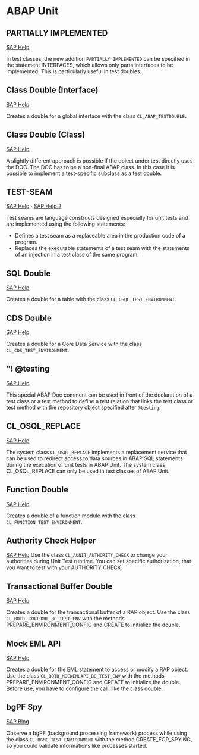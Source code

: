 # ABAP Unit

## PARTIALLY IMPLEMENTED
[SAP Help](https://help.sap.com/doc/abapdocu_latest_index_htm/latest/en-US/index.htm?file=abapinterfaces_partially.htm)

In test classes, the new addition `PARTIALLY IMPLEMENTED` can be specified in the statement INTERFACES, which allows only parts interfaces to be implemented. This is particularly useful in test doubles.

## Class Double (Interface)
[SAP Help](https://help.sap.com/docs/abap-cloud/abap-development-tools-user-guide/abap-oo-test-double-framework?locale=en-US)

Creates a double for a global interface with the class `CL_ABAP_TESTDOUBLE`.

## Class Double (Class)
[SAP Help](https://help.sap.com/docs/abap-cloud/abap-development-tools-user-guide/managing-object-oriented-dependencies-with-abap-unit?locale=en-US)

A slightly different approach is possible if the object under test directly uses the DOC. The DOC has to be a non-final ABAP class. In this case it is possible to implement a test-specific subclass as a test double.

## TEST-SEAM
[SAP Help](https://help.sap.com/doc/abapdocu_latest_index_htm/latest/en-US/index.htm?file=abentest_seams.htm) · [SAP Help 2](https://help.sap.com/docs/abap-cloud/abap-development-tools-user-guide/managing-other-dependencies-with-abap-unit?locale=en-US)

Test seams are language constructs designed especially for unit tests and are implemented using the following statements:
- Defines a test seam as a replaceable area in the production code of a program.
- Replaces the executable statements of a test seam with the statements of an injection in a test class of the same program.

## SQL Double
[SAP Help](https://help.sap.com/docs/abap-cloud/abap-development-tools-user-guide/abap-sql-test-double-framework?locale=en-US)

Creates a double for a table with the class `CL_OSQL_TEST_ENVIRONMENT`.

## CDS Double
[SAP Help](https://help.sap.com/docs/abap-cloud/abap-development-tools-user-guide/abap-cds-test-double-framework?locale=en-US)

Creates a double for a Core Data Service with the class `CL_CDS_TEST_ENVIRONMENT`.

## "! @testing
[SAP Help](https://help.sap.com/doc/abapdocu_latest_index_htm/latest/en-US/index.htm?file=abentest_relations.htm)

This special ABAP Doc comment can be used in front of the declaration of a test class or a test method to define a test relation that links the test class or test method with the repository object specified after `@testing`.

## CL_OSQL_REPLACE
[SAP Help](https://help.sap.com/doc/abapdocu_latest_index_htm/latest/en-US/index.htm?file=abencl_osql_replace.htm)

The system class `CL_OSQL_REPLACE` implements a replacement service that can be used to redirect access to data sources in ABAP SQL statements during the execution of unit tests in ABAP Unit. The system class CL_OSQL_REPLACE can only be used in test classes of ABAP Unit.

## Function Double
[SAP Help](https://help.sap.com/docs/abap-cloud/abap-development-tools-user-guide/managing-dependencies-on-abap-function-modules-with-abap-unit?locale=en-US)

Creates a double of a function module with the class `CL_FUNCTION_TEST_ENVIRONMENT`.

## Authority Check Helper
[SAP Help](https://help.sap.com/docs/abap-cloud/abap-development-tools-user-guide/managing-dependencies-on-abap-authority-checks-with-abap-unit?locale=en-US)
Use the class `CL_AUNIT_AUTHORITY_CHECK` to change your authorities during Unit Test runtime. You can set specific authorization, that you want to test with your AUTHORITY CHECK.

## Transactional Buffer Double
[SAP Help](https://help.sap.com/docs/abap-cloud/abap-development-tools-user-guide/transactional-buffer-double-support?locale=en-US)

Creates a double for the transactional buffer of a RAP object. Use the class `CL_BOTD_TXBUFDBL_BO_TEST_ENV` with the methods PREPARE_ENVIRONMENT_CONFIG and CREATE to initialize the double.

## Mock EML API
[SAP Help](https://help.sap.com/docs/abap-cloud/abap-development-tools-user-guide/mock-eml-api-support?locale=en-US)

Creates a double for the EML statement to access or modify a RAP object. Use the class `CL_BOTD_MOCKEMLAPI_BO_TEST_ENV` with the methods PREPARE_ENVIRONMENT_CONFIG and CREATE to initialize the double. Before use, you have to configure the call, like the class double.

## bgPF Spy
[SAP Blog](https://community.sap.com/t5/technology-blogs-by-sap/introducing-the-background-processing-framework/ba-p/13579056)

Observe a bgPF (background processing framework) process while using the class `CL_BGMC_TEST_ENVIRONMENT` with the method CREATE_FOR_SPYING, so you could validate informations like processes started.
